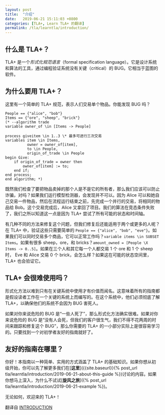 ```yaml
---
layout: post
title:  "介绍"
date:   2019-06-21 15:11:03 +0800
categories: [TLA+, Learn TLA+ 的翻译]
permalink: /tla/learntla/introduction/
---
```


[//]: # (<!-- markdownlint-disable MD026 -->)

## 什么是 TLA+？

TLA+ 是一个*形式化规范语言*（formal specification language）。它是设计系统和算法的工具，通过编程验证系统没有关键（critical）的 BUG。它相当于蓝图的软件。

## 为什么要用 TLA+？

这里有一个简单的 TLA+ 规范，表示人们交易单个物品。你能发现 BUG 吗？

```TLA+
People == {"alice", "bob"}
Items == {"ore", "sheep", "brick"}
(* --algorithm trade
variable owner_of \in [Items -> People]

process giveitem \in 1..3 \* 最多可进行三次交易
variables item \in Items,
          owner = owner_of[item],
          to \in People,
          origin_of_trade \in People
begin Give:
    if origin_of_trade = owner then
        owner_of[item] := to;
    end if;
end process;
end algorithm; *)
```

既然我们检查了要把物品卖掉的那个人是不是它的所有者，那么我们应该可以防止诈骗，对吗？如果我们运行模型检测器，会发现并不可以。因为 Alice 可以和她自己交易一件物品，然后在流程运行结束之前，先完成一个并行的交易，将相同的物品给 Bob。这个交易完成后，Alice 又拿回了项目。我们的算法在竞态条件失败了，我们之所以知道这一点是因为 TLA+ 尝试了所有可能的状态和时间轴。

有几种不同的方法来修复这个问题，但我们修复后还能适用于两个或更多的人呢？在 TLA+ 中，验证这些只需要简单的 `People == {"alice", "bob", "eve"}`。如果我们可以同时交易多个商品，它可以正常工作吗？`variable items \in SUBSET Items`。如果有很多 sheep，ore，和 bricks？`amount_owned = [People \X Items -> 0..5]`。如果在三个人和其它每一个人都交易 1 个 ore 和 1 个 sheep 时， Eve 和 Alice 交易 0 个 brick，会怎么样？如果这在可能的状态空间里，TLA+ 也会验证它。

## TLA+ 会很难使用吗？

形式化方法以难到只有在关键系统中使用才有价值而闻名。这意味着所有的指南都是假设读者工作在一个关键的系统上而编写的。在这个系统中，他们必须彻底了解 TLA+，以确保他们的系统不会因为 BUG 害死人。

如果对你来说危险的 BUG 是“一些人死了”，那么形式化方法确实很难。如果对你来说危险的 BUG 是“没有人会死，但我们的客户很生气，我们不得不花两周的时间来跟踪和修复这个 BUG”，那么你需要的 TLA+ 的一小部分实际上是很容易学习的。只要找到一个对初学者友好的指南就好了。

## 友好的指南在哪里？

你好！本指南以一种简单、实用的方式涵盖了 TLA+ 的基础知识。如果你想从初级开始，你可以先了解更多我们在[**这里**]({{site.baseurl}}{% post_url tla/learntla/introduction/2019-06-21-about-this-guide %})讨论的内容。如果你想马上深入，为什么不试试[**旋风之旅**]({% post_url tla/learntla/introduction/2019-06-21-example %})。

无论如何，欢迎来的 TLA+！

翻译自 [INTRODUCTION](https://learntla.com/introduction/)
